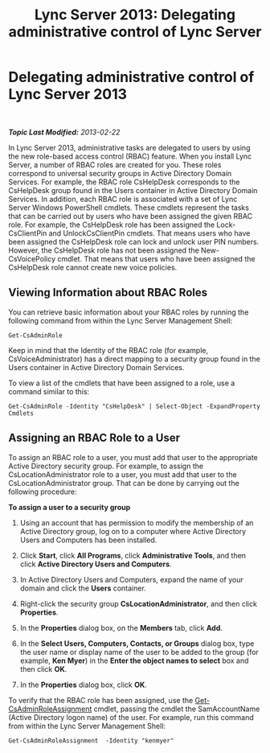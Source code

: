 ﻿---
title: 'Lync Server 2013: Delegating administrative control of Lync Server'
TOCTitle: Delegating administrative control of Lync Server 2013
ms:assetid: 0f378eff-8ef4-4c60-9fd2-67d7ee259ef8
ms:mtpsurl: https://technet.microsoft.com/en-us/library/Gg520951(v=OCS.15)
ms:contentKeyID: 48183418
ms.date: 07/23/2014
mtps_version: v=OCS.15
---

<div data-xmlns="http://www.w3.org/1999/xhtml">

<div class="topic" data-xmlns="http://www.w3.org/1999/xhtml" data-msxsl="urn:schemas-microsoft-com:xslt" data-cs="http://msdn.microsoft.com/en-us/">

<div data-asp="http://msdn2.microsoft.com/asp">

# Delegating administrative control of Lync Server 2013

</div>

<div id="mainSection">

<div id="mainBody">

<span> </span>

_**Topic Last Modified:** 2013-02-22_

In Lync Server 2013, administrative tasks are delegated to users by using the new role-based access control (RBAC) feature. When you install Lync Server, a number of RBAC roles are created for you. These roles correspond to universal security groups in Active Directory Domain Services. For example, the RBAC role CsHelpDesk corresponds to the CsHelpDesk group found in the Users container in Active Directory Domain Services. In addition, each RBAC role is associated with a set of Lync Server Windows PowerShell cmdlets. These cmdlets represent the tasks that can be carried out by users who have been assigned the given RBAC role. For example, the CsHelpDesk role has been assigned the Lock-CsClientPin and UnlockCsClientPin cmdlets. That means users who have been assigned the CsHelpDesk role can lock and unlock user PIN numbers. However, the CsHelpDesk role has not been assigned the New-CsVoicePolicy cmdlet. That means that users who have been assigned the CsHelpDesk role cannot create new voice policies.

<div>

## Viewing Information about RBAC Roles

You can retrieve basic information about your RBAC roles by running the following command from within the Lync Server Management Shell:

    Get-CsAdminRole

Keep in mind that the Identity of the RBAC role (for example, CsVoiceAdministrator) has a direct mapping to a security group found in the Users container in Active Directory Domain Services.

To view a list of the cmdlets that have been assigned to a role, use a command similar to this:

    Get-CsAdminRole -Identity "CsHelpDesk" | Select-Object -ExpandProperty Cmdlets

</div>

<div>

## Assigning an RBAC Role to a User

To assign an RBAC role to a user, you must add that user to the appropriate Active Directory security group. For example, to assign the CsLocationAdministrator role to a user, you must add that user to the CsLocationAdministrator group. That can be done by carrying out the following procedure:

**To assign a user to a security group**

1.  Using an account that has permission to modify the membership of an Active Directory group, log on to a computer where Active Directory Users and Computers has been installed.

2.  Click **Start**, click **All Programs**, click **Administrative Tools**, and then click **Active Directory Users and Computers**.

3.  In Active Directory Users and Computers, expand the name of your domain and click the **Users** container.

4.  Right-click the security group **CsLocationAdministrator**, and then click **Properties**.

5.  In the **Properties** dialog box, on the **Members** tab, click **Add**.

6.  In the **Select Users, Computers, Contacts, or Groups** dialog box, type the user name or display name of the user to be added to the group (for example, **Ken Myer**) in the **Enter the object names to select** box and then click **OK**.

7.  In the **Properties** dialog box, click **OK**.

To verify that the RBAC role has been assigned, use the [Get-CsAdminRoleAssignment](https://docs.microsoft.com/en-us/powershell/module/skype/Get-CsAdminRoleAssignment) cmdlet, passing the cmdlet the SamAccountName (Active Directory logon name) of the user. For example, run this command from within the Lync Server Management Shell:

    Get-CsAdminRoleAssignment  -Identity "kenmyer"

</div>

</div>

<span> </span>

</div>

</div>

</div>

